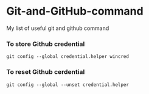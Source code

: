 # Git-and-GitHub-command
My list of useful git and github command

### To store Github credential
`git config --global credential.helper wincred`

### To reset Github cerdential
`git config --global --unset credential.helper`
